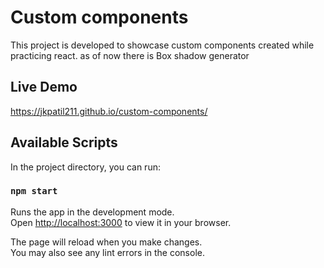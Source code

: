 # Custom components

This project is developed to showcase custom components created while practicing react.
as of now there is Box shadow generator

## Live Demo
https://jkpatil211.github.io/custom-components/

## Available Scripts

In the project directory, you can run:

### `npm start`

Runs the app in the development mode.\
Open [http://localhost:3000](http://localhost:3000) to view it in your browser.

The page will reload when you make changes.\
You may also see any lint errors in the console.

